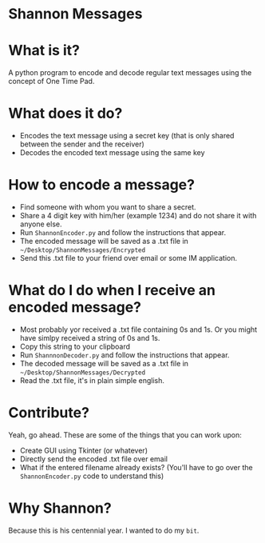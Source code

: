 # Shannon Messages
  
# What is it?  
A python program to encode and decode regular text messages using the concept of One Time Pad.  
  
# What does it do?  
  * Encodes the text message using a secret key (that is only shared between the sender and the receiver)  
  * Decodes the encoded text message using the same key  
 
# How to encode a message?
  * Find someone with whom you want to share a secret. 
  * Share a 4 digit key with him/her (example 1234) and do not share it with anyone else.  
  * Run `ShannonEncoder.py` and follow the instructions that appear.  
  * The encoded message will be saved as a .txt file in `~/Desktop/ShannonMessages/Encrypted`  
  * Send this .txt file to your friend over email or some IM application.  
    
# What do I do when I receive an encoded message?
  * Most probably yor received a .txt file containing 0s and 1s. Or you might have simlpy received a string of 0s and 1s.
  * Copy this string to your clipboard
  * Run `ShannnonDecoder.py` and follow the instructions that appear.
  * The decoded message will be saved as a .txt file in `~/Desktop/ShannonMessages/Decrypted`
  * Read the .txt file, it's in plain simple english.
  
# Contribute?
Yeah, go ahead. These are some of the things that you can work upon:  
  * Create GUI using Tkinter (or whatever)  
  * Directly send the encoded .txt file over email  
  * What if the entered filename already exists? (You'll have to go over the `ShannonEncoder.py` code to understand this)
  
# Why Shannon?
Because this is his centennial year. I wanted to do my `bit`.
